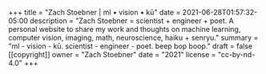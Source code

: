 +++
title = "Zach Stoebner | ml • vision • kū"
date = 2021-06-28T01:57:32-05:00
description = "Zach Stoebner = scientist + engineer + poet. A personal website to share my work and thoughts on machine learning, computer vision, imaging, math, neuroscience, haiku + senryu."
summary = "ml - vision - kū. scientist - engineer - poet. beep bop boop."
draft = false
[[copyright]]
  owner = "Zach Stoebner"
  date = "2021"
  license = "cc-by-nd-4.0"
+++
